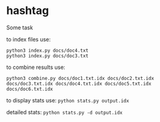 # hashtag
Some task

to index files use:
```
python3 index.py docs/doc4.txt
python3 index.py docs/doc3.txt
```

to combine results use:
```
python3 combine.py docs/doc1.txt.idx docs/doc2.txt.idx docs/doc3.txt.idx docs/doc4.txt.idx docs/doc5.txt.idx docs/doc6.txt.idx
```

to display stats use:
`python stats.py output.idx`

detailed stats:
`python stats.py -d output.idx`
